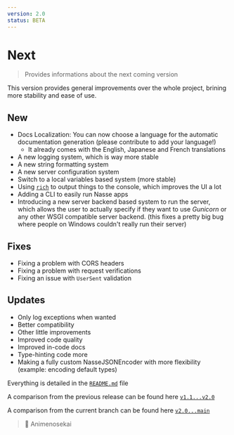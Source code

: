```yaml
---
version: 2.0
status: BETA
---
```


# Next

> Provides informations about the next coming version

This version provides general improvements over the whole project, brining more stability and ease of use.

## New

- Docs Localization: You can now choose a language for the automatic documentation generation (please contribute to add your language!)
  - It already comes with the English, Japanese and French translations
- A new logging system, which is way more stable
- A new string formatting system
- A new server configuration system
- Switch to a local variables based system (more stable)
- Using [`rich`](https://github.com/Textualize/rich) to output things to the console, which improves the UI a lot
- Adding a CLI to easily run Nasse apps
- Introducing a new server backend based system to run the server, which allows the user to actually specify if they want to use *Gunicorn* or any other WSGI compatible server backend. (this fixes a pretty big bug where people on Windows couldn't really run their server)

## Fixes

- Fixing a problem with CORS headers
- Fixing a problem with request verifications
- Fixing an issue with `UserSent` validation

## Updates

- Only log exceptions when wanted
- Better compatibility
- Other little improvements
- Improved code quality
- Improved in-code docs
- Type-hinting code more
- Making a fully custom NasseJSONEncoder with more flexibility (example: encoding default types)

Everything is detailed in the [`README.md`](./README.md) file

A comparison from the previous release can be found here [`v1.1...v2.0`](https://github.com/Animenosekai/nasse/compare/v1.1...v2.0)

A comparison from the current branch can be found here [`v2.0...main`](https://github.com/Animenosekai/nasse/compare/v2.0...main)

> 🍡 Animenosekai
